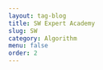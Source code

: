 ```yaml
---
layout: tag-blog
title: SW Expert Academy
slug: SW
category: Algorithm
menu: false
order: 2
---
```

